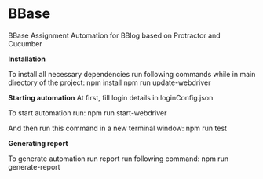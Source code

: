 # BBase
BBase Assignment 
Automation for BBlog based on Protractor and Cucumber

**Installation**

To install all necessary dependencies run following commands while in main directory of the project: 
    npm install
    npm run update-webdriver


**Starting automation**
At first, fill login details in loginConfig.json

To start automation run:
    npm run start-webdriver

And then run this command in a new terminal window: 
    npm run test

**Generating report**

To generate automation run report run following command:
  npm run generate-report
